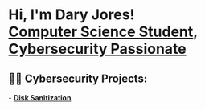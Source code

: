 <h1>Hi, I'm Dary Jores! <br/><a href="https://github.com/daryjores">Computer Science Student</a>, <a href="https://www.linkedin.com/in/daryjores/">Cybersecurity Passionate</a> 


<h2>👨‍💻 Cybersecurity Projects:</h2>
- <b><a href="https://github.com/daryjores/JWipe---Disk-Sanitization">Disk Sanitization</a></b>


<!--
**daryjores/daryjores** is a ✨ _special_ ✨ repository because its `README.md` (this file) appears on your GitHub profile.

Here are some ideas to get you started:

- 🔭 I’m currently working on ...
- 🌱 I’m currently learning ...
- 👯 I’m looking to collaborate on ...
- 🤔 I’m looking for help with ...
- 💬 Ask me about ...
- 📫 How to reach me: ...
- 😄 Pronouns: ...
- ⚡ Fun fact: ...
-->
